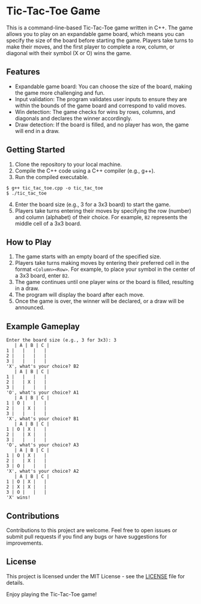 # Tic-Tac-Toe Game

This is a command-line-based Tic-Tac-Toe game written in C++. The game allows you to play on an expandable game board, which means you can specify the size of the board before starting the game. Players take turns to make their moves, and the first player to complete a row, column, or diagonal with their symbol (X or O) wins the game.

## Features

- Expandable game board: You can choose the size of the board, making the game more challenging and fun.
- Input validation: The program validates user inputs to ensure they are within the bounds of the game board and correspond to valid moves.
- Win detection: The game checks for wins by rows, columns, and diagonals and declares the winner accordingly.
- Draw detection: If the board is filled, and no player has won, the game will end in a draw.

## Getting Started

1. Clone the repository to your local machine.
2. Compile the C++ code using a C++ compiler (e.g., g++).
3. Run the compiled executable.

```
$ g++ tic_tac_toe.cpp -o tic_tac_toe
$ ./tic_tac_toe
```

4. Enter the board size (e.g., 3 for a 3x3 board) to start the game.
5. Players take turns entering their moves by specifying the row (number) and column (alphabet) of their choice. For example, `B2` represents the middle cell of a 3x3 board.

## How to Play

1. The game starts with an empty board of the specified size.
2. Players take turns making moves by entering their preferred cell in the format `<Column><Row>`. For example, to place your symbol in the center of a 3x3 board, enter `B2`.
3. The game continues until one player wins or the board is filled, resulting in a draw.
4. The program will display the board after each move.
5. Once the game is over, the winner will be declared, or a draw will be announced.

## Example Gameplay

```
Enter the board size (e.g., 3 for 3x3): 3
   | A | B | C |
1 |   |   |   |
2 |   |   |   |
3 |   |   |   |
'X', what's your choice? B2
   | A | B | C |
1 |   |   |   |
2 |   | X |   |
3 |   |   |   |
'O', what's your choice? A1
   | A | B | C |
1 | O |   |   |
2 |   | X |   |
3 |   |   |   |
'X', what's your choice? B1
   | A | B | C |
1 | O | X |   |
2 |   | X |   |
3 |   |   |   |
'O', what's your choice? A3
   | A | B | C |
1 | O | X |   |
2 |   | X |   |
3 | O |   |   |
'X', what's your choice? A2
   | A | B | C |
1 | O | X |   |
2 | X | X |   |
3 | O |   |   |
'X' wins!
```

## Contributions

Contributions to this project are welcome. Feel free to open issues or submit pull requests if you find any bugs or have suggestions for improvements.

## License

This project is licensed under the MIT License - see the [LICENSE](LICENSE) file for details.

Enjoy playing the Tic-Tac-Toe game!